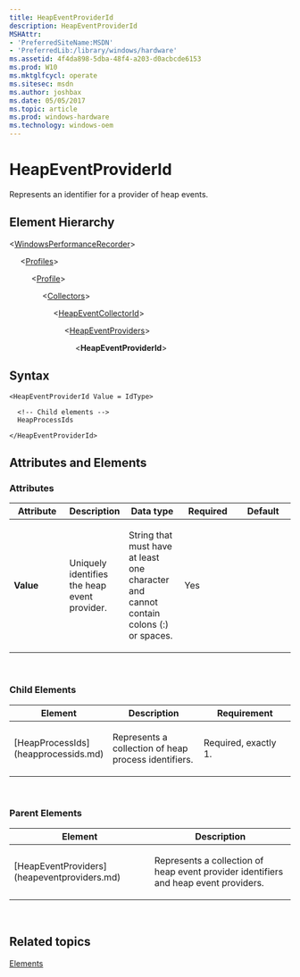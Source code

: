 ```yaml
---
title: HeapEventProviderId
description: HeapEventProviderId
MSHAttr:
- 'PreferredSiteName:MSDN'
- 'PreferredLib:/library/windows/hardware'
ms.assetid: 4f4da898-5dba-48f4-a203-d0acbcde6153
ms.prod: W10
ms.mktglfcycl: operate
ms.sitesec: msdn
ms.author: joshbax
ms.date: 05/05/2017
ms.topic: article
ms.prod: windows-hardware
ms.technology: windows-oem
---
```


# HeapEventProviderId


Represents an identifier for a provider of heap events.

## Element Hierarchy


&lt;[WindowsPerformanceRecorder](windowsperformancerecorder.md)&gt;

     &lt;[Profiles](profiles.md)&gt;

          &lt;[Profile](profile-wpr.md)&gt;

               &lt;[Collectors](collectors.md)&gt;

                    &lt;[HeapEventCollectorId](heapeventcollectorid.md)&gt;

                         &lt;[HeapEventProviders](heapeventproviders.md)&gt;

                              &lt;**HeapEventProviderId**&gt;

## Syntax


``` syntax
<HeapEventProviderId Value = IdType>

  <!-- Child elements -->
  HeapProcessIds

</HeapEventProviderId>
```

## Attributes and Elements


### Attributes

<table>
<colgroup>
<col width="20%" />
<col width="20%" />
<col width="20%" />
<col width="20%" />
<col width="20%" />
</colgroup>
<thead>
<tr class="header">
<th>Attribute</th>
<th>Description</th>
<th>Data type</th>
<th>Required</th>
<th>Default</th>
</tr>
</thead>
<tbody>
<tr class="odd">
<td><p><strong>Value</strong></p></td>
<td><p>Uniquely identifies the heap event provider.</p></td>
<td><p>String that must have at least one character and cannot contain colons (:) or spaces.</p></td>
<td><p>Yes</p></td>
<td><p></p></td>
</tr>
</tbody>
</table>

 

### Child Elements

<table>
<colgroup>
<col width="33%" />
<col width="33%" />
<col width="33%" />
</colgroup>
<thead>
<tr class="header">
<th>Element</th>
<th>Description</th>
<th>Requirement</th>
</tr>
</thead>
<tbody>
<tr class="odd">
<td><p>[HeapProcessIds](heapprocessids.md)</p></td>
<td><p>Represents a collection of heap process identifiers.</p></td>
<td><p>Required, exactly 1.</p></td>
</tr>
</tbody>
</table>

 

### Parent Elements

<table>
<colgroup>
<col width="50%" />
<col width="50%" />
</colgroup>
<thead>
<tr class="header">
<th>Element</th>
<th>Description</th>
</tr>
</thead>
<tbody>
<tr class="odd">
<td><p>[HeapEventProviders](heapeventproviders.md)</p></td>
<td><p>Represents a collection of heap event provider identifiers and heap event providers.</p></td>
</tr>
</tbody>
</table>

 

## Related topics


[Elements](elements.md)

 

 







